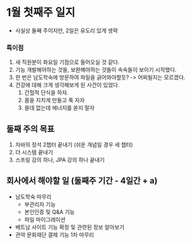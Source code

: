 # 1월 첫째주 일지
- 사실상 둘째 주이지만, 2일은 유도리 있게 생략

### 특이점
1. 새 직원분이 화요일 기점으로 들어오실 것 같다.
2. 기능 개발해야하는 것들, 보완해야하는 것들이 속속들이 보이기 시작했다.
3. 한 번은 남도학숙에 방문하여 파일을 긁어와야할듯? -> 어찌될지는 모르겠다.
4. 건강에 대해 크게 생각해보게 된 사건이 있었다.
   1. 간헐적 단식을 하자.
   2. 몸을 지치게 만들고 푹 자자
   3. 쓸데 없는데 에너지를 쏟지 말자

## 둘째 주의 목표
1. 자바의 정석 2챕터 끝내기 (쉬운 개념일 경우 세 챕터)
2. 더 시스템 끝내기
3. 스프링 강의 하나, JPA 강의 하나 끝내기

## 회사에서 해야할 일 (둘째주 기간 - 4일간 + a)
- 남도학숙 마무리
  - 부관리자 기능
  - 본인인증 및 Q&A 기능
  - 파일 마이그레이션
- 베트남 사이트 기능 확정 및 관련된 정보 알아보기
- 관악 문화재단 결제 기능 1차 마무리